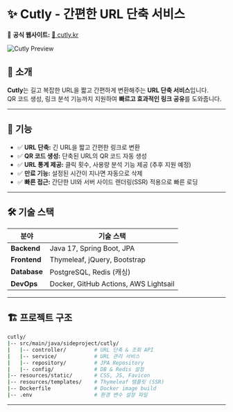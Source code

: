 # ✨ Cutly - 간편한 URL 단축 서비스
📌 **공식 웹사이트:** [🔗 cutly.kr](https://cutly.kr)

![Cutly Preview](resources/image/img.png)

## 🚀 소개
**Cutly**는 길고 복잡한 URL을 짧고 간편하게 변환해주는 **URL 단축 서비스**입니다.  
QR 코드 생성, 링크 분석 기능까지 지원하여 **빠르고 효과적인 링크 공유**를 도와줍니다.

---

## 🎯 기능
- ✅ **URL 단축:** 긴 URL을 짧고 간편한 링크로 변환
- ✅ **QR 코드 생성:** 단축된 URL의 QR 코드 자동 생성
- ✅ **URL 통계 제공:** 클릭 횟수, 사용량 분석 기능 제공 (추후 지원 예정)
- ✅ **만료 기능:** 설정된 시간이 지나면 자동으로 삭제
- ✅ **빠른 접근:** 간단한 UI와 서버 사이드 렌더링(SSR) 적용으로 빠른 로딩

---

## 🛠️ 기술 스택
| 분야        | 기술 스택                   |
|------------|-----------------------------|
| **Backend**  | Java 17, Spring Boot, JPA   |
| **Frontend** | Thymeleaf, jQuery, Bootstrap |
| **Database** | PostgreSQL, Redis (캐싱)    |
| **DevOps**   | Docker, GitHub Actions, AWS Lightsail |

---

## 🏗️ 프로젝트 구조
```bash
cutly/
|-- src/main/java/sideproject/cutly/
|   |-- controller/         # URL 단축 & 조회 API
|   |-- service/            # URL 관리 서비스
|   |-- repository/         # JPA Repository
|   |-- config/             # DB & Redis 설정
|-- resources/static/       # CSS, JS, Favicon
|-- resources/templates/    # Thymeleaf 템플릿 (SSR)
|-- Dockerfile              # Docker image build
|-- .env                    # 환경 변수 설정 파일
```

---